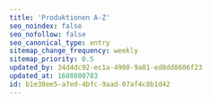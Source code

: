 ```yaml
---
title: 'Produktionen A-Z'
seo_noindex: false
seo_nofollow: false
seo_canonical_type: entry
sitemap_change_frequency: weekly
sitemap_priority: 0.5
updated_by: 34d4dc92-ec1a-4900-9a81-ed8dd8606f23
updated_at: 1608800783
id: b1e38ee5-a7ed-4bfc-9aad-07af4c8b1d42
---
```

